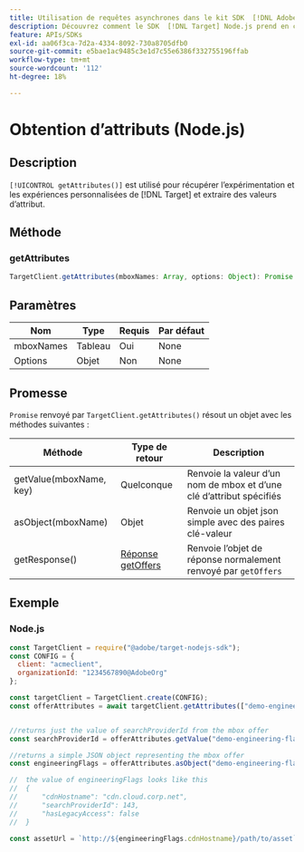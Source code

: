 ```yaml
---
title: Utilisation de requêtes asynchrones dans le kit SDK  [!DNL Adobe Target] Node.js
description: Découvrez comment le SDK  [!DNL Target] Node.js prend en charge les requêtes asynchrones, ce qui peut réduire le temps cible effectif à zéro.
feature: APIs/SDKs
exl-id: aa06f3ca-7d2a-4334-8092-730a8705dfb0
source-git-commit: e5bae1ac9485c3e1d7c55e6386f332755196ffab
workflow-type: tm+mt
source-wordcount: '112'
ht-degree: 18%

---
```


# Obtention d’attributs (Node.js)

## Description

`[!UICONTROL getAttributes()]` est utilisé pour récupérer l’expérimentation et les expériences personnalisées de [!DNL Target] et extraire des valeurs d’attribut.

## Méthode

### getAttributes

```js {line-numbers="true"}
TargetClient.getAttributes(mboxNames: Array, options: Object): Promise
```

## Paramètres

| Nom | Type | Requis | Par défaut |
| --- | --- | --- |--- |
| mboxNames | Tableau | Oui | None |
| Options | Objet | Non | None |

## Promesse

`Promise` renvoyé par `TargetClient.getAttributes()` résout un objet avec les méthodes suivantes :

| Méthode | Type de retour | Description |
| --- | --- | --- |
| getValue(mboxName, key) | Quelconque | Renvoie la valeur d’un nom de mbox et d’une clé d’attribut spécifiés |
| asObject(mboxName) | Objet | Renvoie un objet json simple avec des paires clé-valeur |
| getResponse() | [Réponse getOffers](https://github.com/jasonwaters/target-nodejs-sdk#targetclientgetoffers) | Renvoie l’objet de réponse normalement renvoyé par `getOffers` |

## Exemple

### Node.js

```js {line-numbers="true"}
const TargetClient = require("@adobe/target-nodejs-sdk");
const CONFIG = {
  client: "acmeclient",
  organizationId: "1234567890@AdobeOrg"
};

const targetClient = TargetClient.create(CONFIG);
const offerAttributes = await targetClient.getAttributes(["demo-engineering-flags"]);


//returns just the value of searchProviderId from the mbox offer
const searchProviderId = offerAttributes.getValue("demo-engineering-flags", "searchProviderId");

//returns a simple JSON object representing the mbox offer
const engineeringFlags = offerAttributes.asObject("demo-engineering-flags");

//  the value of engineeringFlags looks like this
//  {
//      "cdnHostname": "cdn.cloud.corp.net",
//      "searchProviderId": 143,
//      "hasLegacyAccess": false
//  }

const assetUrl = `http://${engineeringFlags.cdnHostname}/path/to/asset`;
```
